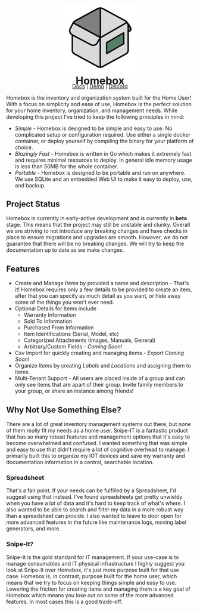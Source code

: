 <h1 align="center">
  <br>
  <img src="assets/img/lilbox.svg" width="200px">
  <br>
  Homebox
  <br>
</h1>
<p align="center" style="width: 100; margin-top: -30px;">
   <a href="https://hay-kot.github.io/homebox/">Docs</a>
   |
   <a href="https://homebox.fly.dev">Demo</a>
   |
   <a href="https://discord.gg/tuncmNrE4z">Discord</a>
</p>



Homebox is the inventory and organization system built for the Home User! With a focus on simplicity and ease of use, Homebox is the perfect solution for your home inventory, organization, and management needs. While developing this project I've tried to keep the following principles in mind:

- _Simple_ - Homebox is designed to be simple and easy to use. No complicated setup or configuration required. Use either a single docker container, or deploy yourself by compiling the binary for your platform of choice.
- _Blazingly Fast_ - Homebox is written in Go which makes it extremely fast and requires minimal resources to deploy. In general idle memory usage is less than 50MB for the whole container.
- _Portable_ - Homebox is designed to be portable and run on anywhere. We use SQLite and an embedded Web UI to make it easy to deploy, use, and backup.

## Project Status

Homebox is currently in early-active development and is currently in **beta** stage. This means that the project may still be unstable and clunky. Overall we are striving to not introduce any breaking changes and have checks in place to ensure migrations and upgrades are smooth. However, we do not guarantee that there will be no breaking changes. We will try to keep the documentation up to date as we make changes.

## Features

- Create and Manage _Items_ by provided a name and description - That's it! Homebox requires only a few details to be provided to create an item, after that you can specify as much detail as you want, or hide away some of the things you won't ever need.
- Optional Details for Items include
    - Warranty Information
    - Sold To Information
    - Purchased From Information
    - Item Identifications (Serial, Model, etc)
    - Categorized Attachments (Images, Manuals, General)
    - Arbitrary/Custom Fields -  _Coming Soon!_
- Csv Import for quickly creating and managing items - _Export Coming Soon!_
- Organize _Items_ by creating _Labels_ and _Locations_ and assigning them to items.
- Multi-Tenant Support - All users are placed inside of a group and can only see items that are apart of their group. Invite family members to your group, or share an instance among friends!


## Why Not Use Something Else?

There are a lot of great inventory management systems out there, but none of them _really_ fit my needs as a home user. Snipe-IT is a fantastic product that has so many robust features and management options that it's easy to become overwhelmed and confused. I wanted something that was simple and easy to use that didn't require a lot of cognitive overhead to manage. I primarily built this to organize my IOT devices and save my warranty and documentation information in a central, searchable location.

### Spreadsheet

That's a fair point. If your needs can be fulfilled by a Spreadsheet, I'd suggest using that instead. I've found spreadsheets get pretty unwieldy when you have a lot of data and it's hard to keep track of what's where. I also wanted to be able to search and filter my data in a more robust way than a spreadsheet can provide. I also wanted to leave to door open for more advanced features in the future like maintenance logs, moving label generators, and more.

### Snipe-It?

Snipe-It is the gold standard for IT management. If your use-case is to manage consumables and IT physical infrastructure I highly suggest you look at Snipe-It over Homebox, it's just more purpose built for that use case. Homebox is, in contrast, purpose built for the home user, which means that we try to focus on keeping things simple and easy to use. Lowering the friction for creating items and managing them is a key goal of Homebox which means you lose out on some of the more advanced features. In most cases this is a good trade-off.